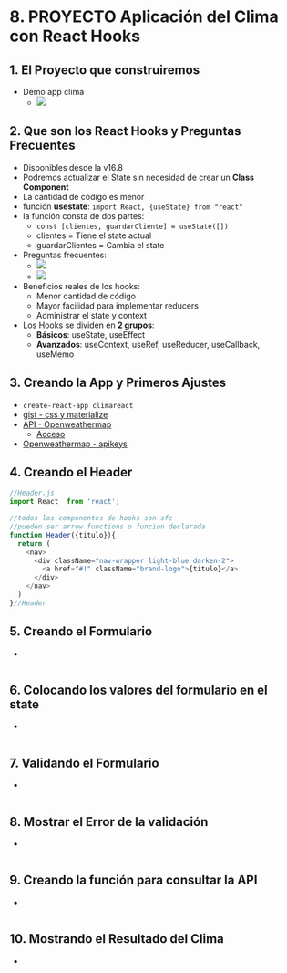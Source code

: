 # 8. PROYECTO Aplicación del Clima con React Hooks

## 1. El Proyecto que construiremos
- Demo app clima
  - ![](https://trello-attachments.s3.amazonaws.com/5d7fef6652faf333827e91c3/1153x570/a5a02b979f75836a5556791f563e7d12/image.png)

## 2. Que son los React Hooks y Preguntas Frecuentes
- Disponibles desde la v16.8
- Podremos actualizar el State sin necesidad de crear un **Class Component**
- La cantidad de código es menor
- función **usestate**: `import React, {useState} from "react"`
- la función consta de dos partes:
  - `const [clientes, guardarCliente] = useState([])`
  - clientes = Tiene el state actual
  - guardarClientes = Cambia el state
- Preguntas frecuentes:
  - ![](https://trello-attachments.s3.amazonaws.com/5d7fef6652faf333827e91c3/1169x659/1a3aabd5eb177e58d88fae080cbdd8c9/image.png)
  - ![](https://trello-attachments.s3.amazonaws.com/5d7fef6652faf333827e91c3/1146x664/6fe631540ef0bc198d8a7dc5bc57a06b/image.png)
- Beneficios reales de los hooks:
  - Menor cantidad de código
  - Mayor facilidad para implementar reducers
  - Administrar el state y context
- Los Hooks se dividen en **2 grupos**:
  - **Básicos**: useState, useEffect
  - **Avanzados**: useContext, useRef, useReducer, useCallback, useMemo

## 3. Creando la App y Primeros Ajustes
- `create-react-app climareact`
- [gist - css y materialize](https://gist.github.com/juanpablogdl/9ad7b55fb821df1dd32209cacc9c90a7)
- [API - Openweathermap](https://openweathermap.org/)
  - [Acceso](https://trello.com/c/q12tzhCa/123-openweathermaporg)
- [Openweathermap - apikeys](https://home.openweathermap.org/api_keys)
## 4. Creando el Header
```js
//Header.js
import React  from 'react';

//todos los componentes de hooks son sfc
//pueden ser arrow functions o funcion declarada
function Header({titulo}){
  return (
    <nav>
      <div className="nav-wrapper light-blue darken-2">
        <a href="#!" className="brand-logo">{titulo}</a>
      </div>
    </nav>
  )
}//Header
```
## 5. Creando el Formulario
- 
```js
```
## 6. Colocando los valores del formulario en el state
- 
```js
```
## 7. Validando el Formulario
- 
```js
```
## 8. Mostrar el Error de la validación
- 
```js
```
## 9. Creando la función para consultar la API
- 
```js
```
## 10. Mostrando el Resultado del Clima
- 
```js
```
